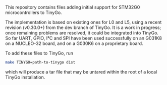 This repository contains files adding initial support for STM32G0 microcontrollers to TinyGo.

The implementation is based on existing ones for L0 and L5,
using a recent revision (v0.30.0+) from the dev branch of TinyGo. It is a work in progress;
once remaining problems are resolved, it could be integrated into TinyGo.
So far UART, GPIO, I²C and SPI have been used successfully on an G031K8
on a NUCLEO-32 board, and on a G030K6 on a proprietary board.

[TinyGo]: https://github.com/tinygo-org/tinygo

To add these files to TinyGo, run

```sh
make TINYGO=path-to-tinygo dist
```

which will produce a tar file that may be untared within the root of
a local TinyGo installation.
